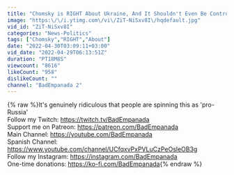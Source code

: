 ```yaml
---
title: "Chomsky is RIGHT About Ukraine, And It Shouldn't Even Be Controversial"
image: "https:\/\/i.ytimg.com\/vi\/ZiT-NiSxv8I\/hqdefault.jpg"
vid_id: "ZiT-NiSxv8I"
categories: "News-Politics"
tags: ["Chomsky","RIGHT","About"]
date: "2022-04-30T03:09:11+03:00"
vid_date: "2022-04-29T06:13:51Z"
duration: "PT18M8S"
viewcount: "8616"
likeCount: "958"
dislikeCount: ""
channel: "BadEmpanada 2"
---
```

{% raw %}It's genuinely ridiculous that people are spinning this as 'pro-Russia'<br />Follow my Twitch: <a rel="nofollow" target="blank" href="https://twitch.tv/BadEmpanada">https://twitch.tv/BadEmpanada</a><br />Support me on Patreon: <a rel="nofollow" target="blank" href="https://patreon.com/BadEmpanada">https://patreon.com/BadEmpanada</a><br />Main Channel: <a rel="nofollow" target="blank" href="https://youtube.com/BadEmpanada">https://youtube.com/BadEmpanada</a><br />Spanish Channel: <a rel="nofollow" target="blank" href="https://www.youtube.com/channel/UCfqxvPxPVLuCzPeOsleOB3g">https://www.youtube.com/channel/UCfqxvPxPVLuCzPeOsleOB3g</a><br />Follow my Instagram: <a rel="nofollow" target="blank" href="https://instagram.com/BadEmpanada">https://instagram.com/BadEmpanada</a><br />One-time donations: <a rel="nofollow" target="blank" href="https://ko-fi.com/BadEmpanada">https://ko-fi.com/BadEmpanada</a>{% endraw %}
